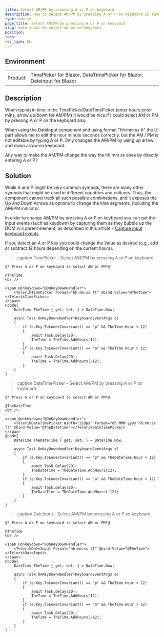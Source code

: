 ```yaml
---
title: Select AM/PM by pressing A or P on keyboard
description: How to select AM/PM by pressing A or P on keyboard in TimePicker, DateTimePicker and DateInput
type: how-to
page_title: Select AM/PM by pressing A or P on keyboard
slug: date-input-kb-select-am-pm-on-keypress
position:
tags:
res_type: kb
---
```


## Environment
<table>
	<tbody>
		<tr>
			<td>Product</td>
			<td>TimePicker for Blazor, DateTimePicker for Blazor, DateInput for Blazor</td>
		</tr>
	</tbody>
</table>


## Description

When typing in time in the TimePicker/DateTimePicker (enter hours,enter mins, arrow up/down for AM/PM) it would be nice if I could select AM or PM by pressing A or P on the keyboard also.

When using the DateInput component and using format "hh:mm:ss tt" the UI part allows me to edit the hour minute seconds correctly, but the AM / PM is not editable by typing A or P.  Only changes the AM/PM by using up arrow and down arrow on keyboard.  

Any way to make the AM/PM change the way the hh mm ss does by directly entering A or P?


## Solution

While A and P might be very common symbols, there are many other symbols that might be used in different countries and cultures. Thus, the component cannot track all such possible combinations, and it exposes the Up and Down Arrows as options to change the time segments, including the AM/PM indicator.

In order to change AM/PM by pressing A or P on keyboard you can get the input events (such as keydown) by capturing them as they bubble up the DOM in a parent element, as described in this article - [Capture input keyboard events](slug://inputs-kb-handle-keyboard-events).

If you detect an A or P key you could change the Value as desired (e.g., add or subtract 12 hours depending on the current hours).


>caption TimePicker - Select AM/PM by pressing A or P on keyboard

````RAZOR
@* Press A or P on keyboard to select AM or PM*@

@TheTime
<br />

<span @onkeydown="@OnKeyDownHandler">
    <TelerikTimePicker Format="hh:mm:ss tt" @bind-Value="@TheTime"></TelerikTimePicker>
</span>
@code{
    DateTime TheTime { get; set; } = DateTime.Now;

    async Task OnKeyDownHandler(KeyboardEventArgs e)
    {
        if (e.Key.ToLowerInvariant() == "p" && TheTime.Hour < 12)
        {
            await Task.Delay(20);
            TheTime = TheTime.AddHours(12);
        }
        if (e.Key.ToLowerInvariant() == "a" && TheTime.Hour > 12)
        {
            await Task.Delay(20);
            TheTime = TheTime.AddHours(-12);
        }
    }
}
````



>caption DateTimePicker - Select AM/PM by pressing A or P on keyboard

````RAZOR
@* Press A or P on keyboard to select AM or PM*@

@TheDateTime
<br />

<span @onkeydown="@OnKeyDownHandler">
    <TelerikDateTimePicker Width="210px" Format="dd MMM yyyy hh:mm:ss tt" @bind-Value="@TheDateTime"></TelerikDateTimePicker>
</span>
@code{
    DateTime TheDateTime { get; set; } = DateTime.Now;

    async Task OnKeyDownHandler(KeyboardEventArgs e)
    {
        if (e.Key.ToLowerInvariant() == "p" && TheDateTime.Hour < 12)
        {
            await Task.Delay(20);
            TheDateTime = TheDateTime.AddHours(12);
        }
        if (e.Key.ToLowerInvariant() == "a" && TheDateTime.Hour > 12)
        {
            await Task.Delay(20);
            TheDateTime = TheDateTime.AddHours(-12);
        }
    }
}
````



>caption DateInput - Select AM/PM by pressing A or P on keyboard

````RAZOR
@* Press A or P on keyboard to select AM or PM*@

@TheTime
<br />

<span @onkeydown="@OnKeyDownHandler">
    <TelerikDateInput Format="hh:mm:ss tt" @bind-Value="@TheTime"></TelerikDateInput>
</span>
@code{
    DateTime TheTime { get; set; } = DateTime.Now;

    async Task OnKeyDownHandler(KeyboardEventArgs e)
    {
        if (e.Key.ToLowerInvariant() == "p" && TheTime.Hour < 12)
        {
            await Task.Delay(20);
            TheTime = TheTime.AddHours(12);
        }
        if (e.Key.ToLowerInvariant() == "a" && TheTime.Hour > 12)
        {
            await Task.Delay(20);
            TheTime = TheTime.AddHours(-12);
        }
    }
}
````

